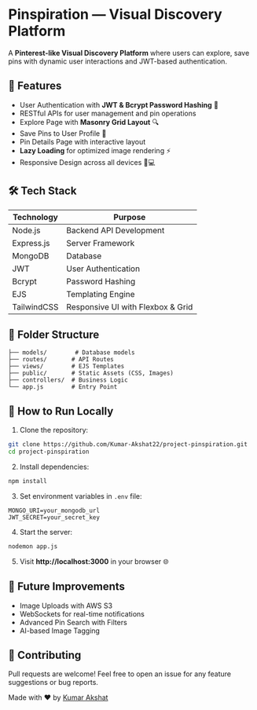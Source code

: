 # Pinspiration — Visual Discovery Platform

A **Pinterest-like Visual Discovery Platform** where users can explore, save pins with dynamic user interactions and JWT-based authentication.

## 🚀 Features
- User Authentication with **JWT & Bcrypt Password Hashing** 🔐
- RESTful APIs for user management and pin operations
- Explore Page with **Masonry Grid Layout** 🔍
- Save Pins to User Profile 📌
- Pin Details Page with interactive layout
- **Lazy Loading** for optimized image rendering ⚡
- Responsive Design across all devices 📱💻


## 🛠️ Tech Stack
| Technology     | Purpose                    |
|---------------|----------------------------|
| Node.js       | Backend API Development    |
| Express.js    | Server Framework          |
| MongoDB      | Database                  |
| JWT          | User Authentication       |
| Bcrypt       | Password Hashing         |
| EJS          | Templating Engine        |
| TailwindCSS  | Responsive UI with Flexbox & Grid |

## 📄 Folder Structure
```
├── models/        # Database models
├── routes/       # API Routes
├── views/        # EJS Templates
├── public/       # Static Assets (CSS, Images)
├── controllers/  # Business Logic
└── app.js        # Entry Point
```

## 🔑 How to Run Locally
1. Clone the repository:
```bash
git clone https://github.com/Kumar-Akshat22/project-pinspiration.git
cd project-pinspiration
```

2. Install dependencies:
```bash
npm install
```

3. Set environment variables in `.env` file:
```
MONGO_URI=your_mongodb_url
JWT_SECRET=your_secret_key
```

4. Start the server:
```bash
nodemon app.js
```

5. Visit **http://localhost:3000** in your browser 🌐

## 🎯 Future Improvements
- Image Uploads with AWS S3
- WebSockets for real-time notifications
- Advanced Pin Search with Filters
- AI-based Image Tagging

## 📌 Contributing
Pull requests are welcome! Feel free to open an issue for any feature suggestions or bug reports.

Made with ❤️ by [Kumar Akshat](https://github.com/Kumar-Akshat22)

